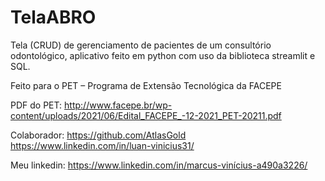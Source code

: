 # TelaABRO

Tela (CRUD) de gerenciamento de pacientes de um consultório odontológico, aplicativo feito em python com uso da biblioteca streamlit e SQL.



Feito para o PET – Programa de Extensão Tecnológica da FACEPE 

PDF do PET:
http://www.facepe.br/wp-content/uploads/2021/06/Edital_FACEPE_-12-2021_PET-20211.pdf


Colaborador:
https://github.com/AtlasGold
https://www.linkedin.com/in/luan-vinicius31/

Meu linkedin:
https://www.linkedin.com/in/marcus-vinícius-a490a3226/
